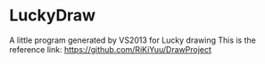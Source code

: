 # LuckyDraw
A little program generated by VS2013 for Lucky drawing
This is the reference link: https://github.com/RiKiYuu/DrawProject
